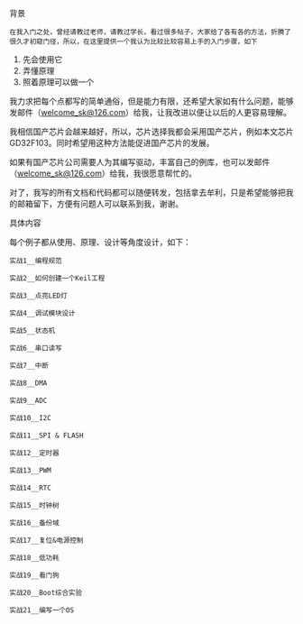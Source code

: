 背景

	在我入门之处，曾经请教过老师，请教过学长，看过很多帖子，大家给了各有各的方法，折腾了很久才初窥门径，所以，在这里提供一个我认为比较比较容易上手的入门步骤，如下

1. 先会使用它
2. 弄懂原理
3. 照着原理可以做一个

我力求把每个点都写的简单通俗，但是能力有限，还希望大家如有什么问题，能够发邮件（welcome_sk@126.com）给我，让我改进以便让以后的人更容易理解。

我相信国产芯片会越来越好，所以，芯片选择我都会采用国产芯片，例如本文芯片GD32F103。同时希望用这种方法能促进国产芯片的发展。

如果有国产芯片公司需要人为其编写驱动，丰富自己的例库，也可以发邮件（welcome_sk@126.com）给我，我很愿意帮忙的。

对了，我写的所有文档和代码都可以随便转发，包括拿去牟利，只是希望能够把我的邮箱留下，方便有问题人可以联系到我，谢谢。

具体内容

每个例子都从使用、原理、设计等角度设计，如下：

	实战1__编程规范

	实战2__如何创建一个Keil工程

	实战3__点亮LED灯		

	实战4__调试模块设计

	实战5__状态机

	实战6__串口读写

	实战7__中断

	实战8__DMA

	实战9__ADC

	实战10__I2C

	实战11__SPI & FLASH

	实战12__定时器

	实战13__PWM

	实战14__RTC

	实战15__时钟树

	实战16__备份域

	实战17__复位&电源控制

	实战18__低功耗

	实战19__看门狗

	实战20__Boot综合实验

	实战21__编写一个OS

